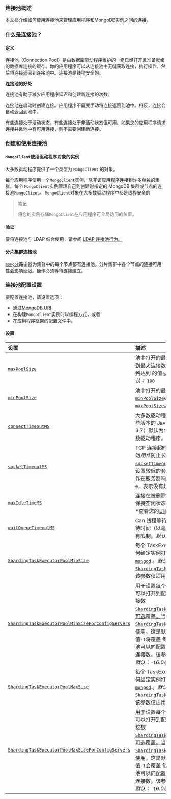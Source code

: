 ### 连接池概述

本文档介绍如何使用连接池来管理应用程序和MongoDB实例之间的连接。

### 什么是连接池？

#### 定义

[连接池](https://www.mongodb.com/docs/manual/administration/connection-pool-overview/#std-label-connection-pool-overview)（Connection Pool）是由数据库[驱动](https://www.mongodb.com/docs/drivers/)程序维护的一组已经打开且准备就绪的数据库连接的缓存。你的应用程序可以从连接池中无缝获取连接，执行操作，然后将连接返回到连接池中。连接池是线程安全的。

**连接池的好处**

连接池有助于减少应用程序延迟和创建新连接的次数。

连接池在启动时创建连接。应用程序不需要手动将连接返回到池中。相反，连接会自动返回到池中。

有些连接处于活动状态，有些连接处于非活动状态但可用。如果您的应用程序请求连接并且池中有可用连接，则不需要创建新连接。

### 创建和使用连接池

#### `MongoClient`使用驱动程序对象的实例

大多数驱动程序提供了一个类型为 `MongoClient` 的对象。

每个应用程序使用一个`MongoClient`实例，除非该应用程序连接到许多单独的集群。每个 `MongoClient`实例管理自己到创建时指定的 MongoDB 集群或节点的连接池`MongoClient`。 `MongoClient`对象在大多数驱动程序中都是线程安全的

> 笔记
>
> 将您的实例存储`MongoClient`在应用程序可全局访问的位置。

#### 验证

要将连接池与 LDAP 结合使用，请参阅 [LDAP 连接池行为。](https://www.mongodb.com/docs/manual/core/security-ldap-external/#std-label-ldap-connection-pool-behavior)

#### 分片集群连接池

[`mongos`](https://www.mongodb.com/docs/manual/reference/program/mongos/#mongodb-binary-bin.mongos)路由器为集群中的每个节点都有连接池。分片集群中各个节点的连接可用性会影响延迟。操作必须等待连接建立。

### 连接池配置设置

要配置连接池，请设置选项：

- 通过[MongoDB URI ](https://www.mongodb.com/docs/manual/reference/connection-string/#std-label-mongodb-uri)
- 在构建`MongoClient`实例时以编程方式，或者
- 在应用程序框架的配置文件中。

#### 设置

| 设置                                                         | 描述                                                         |
| :----------------------------------------------------------- | :----------------------------------------------------------- |
| [`maxPoolSize`](https://www.mongodb.com/docs/manual/reference/connection-string/#mongodb-urioption-urioption.maxPoolSize) | 池中打开的最大连接数。当连接池达到最大连接数时，新连接会等待，直到达到 的值 [`waitQueueTimeoutMS`。](https://www.mongodb.com/docs/manual/reference/connection-string/#mongodb-urioption-urioption.waitQueueTimeoutMS)*默认：* `100` |
| [`minPoolSize`](https://www.mongodb.com/docs/manual/reference/connection-string/#mongodb-urioption-urioption.minPoolSize) | 池中打开的最小连接数。的值[`minPoolSize`](https://www.mongodb.com/docs/manual/reference/connection-string/#mongodb-urioption-urioption.minPoolSize)必须小于 的值[`maxPoolSize`。](https://www.mongodb.com/docs/manual/reference/connection-string/#mongodb-urioption-urioption.maxPoolSize)*默认*：`0` |
| [`connectTimeoutMS`](https://www.mongodb.com/docs/manual/reference/connection-string/#mongodb-urioption-urioption.connectTimeoutMS) | 大多数驱动程序默认为永不超时。某些版本的 Java 驱动程序（例如版本 3.7）默认为`10`.*默认值：* `0`适用于大多数驱动程序。看你的[司机](https://www.mongodb.com/docs/drivers/) 文档。 |
| [`socketTimeoutMS`](https://www.mongodb.com/docs/manual/reference/connection-string/#mongodb-urioption-urioption.socketTimeoutMS) | TCP 连接超时之前等待的毫秒数。请勿*用作*防止长时间运行的[`socketTimeoutMS`](https://www.mongodb.com/docs/manual/reference/connection-string/#mongodb-urioption-urioption.socketTimeoutMS)服务器操作的机制。设置较低的套接字超时可能会导致操作在服务器响应之前出错。*默认值*：`0`，表示没有超时。看你的 [司机](https://www.mongodb.com/docs/drivers/)文档。 |
| [`maxIdleTimeMS`](https://www.mongodb.com/docs/manual/reference/connection-string/#mongodb-urioption-urioption.maxIdleTimeMS) | 连接在被删除和关闭之前可以在池中保持空闲状态的最大毫秒数。*默认：*查看您的[司机](https://www.mongodb.com/docs/drivers/)文档。 |
| [`waitQueueTimeoutMS`](https://www.mongodb.com/docs/manual/reference/connection-string/#mongodb-urioption-urioption.waitQueueTimeoutMS) | Can 线程等待连接变为可用的最大等待时间（以毫秒为单位）。值表示`0`没有限制。*默认*：`0`. 看你的[司机](https://www.mongodb.com/docs/drivers/)文档。 |
| [`ShardingTaskExecutorPoolMinSize`](https://www.mongodb.com/docs/manual/reference/parameters/#mongodb-parameter-param.ShardingTaskExecutorPoolMinSize) | 每个 TaskExecutor 连接池可以向任何给定实例打开的最小出站连接数[`mongod`](https://www.mongodb.com/docs/manual/reference/program/mongod/#mongodb-binary-bin.mongod) 。*默认*：`1`. 见 [`ShardingTaskExecutorPoolMinSize`。](https://www.mongodb.com/docs/manual/reference/parameters/#mongodb-parameter-param.ShardingTaskExecutorPoolMinSize)该参数仅适用于分片部署。 |
| [`ShardingTaskExecutorPoolMinSizeForConfigServers`](https://www.mongodb.com/docs/manual/reference/parameters/#mongodb-parameter-param.ShardingTaskExecutorPoolMinSizeForConfigServers) | 用于设置每个 TaskExecutor 连接池可以打开到配置服务器的最小出站连接数 [`ShardingTaskExecutorPoolMinSize`](https://www.mongodb.com/docs/manual/reference/parameters/#mongodb-parameter-param.ShardingTaskExecutorPoolMinSize)的[可选](https://www.mongodb.com/docs/manual/core/sharded-cluster-config-servers/#std-label-sharding-config-server)覆盖[。](https://www.mongodb.com/docs/manual/core/sharded-cluster-config-servers/#std-label-sharding-config-server)当设置为：`-1`，[`ShardingTaskExecutorPoolMinSize`](https://www.mongodb.com/docs/manual/reference/parameters/#mongodb-parameter-param.ShardingTaskExecutorPoolMinSize)被使用。这是默认设置。大于 的整数值`-1`将覆盖 每个 TaskExecutor 连接池可以向配置服务器打开的最小出站连接数。该参数仅适用于分片部署。*默认*：`-1`*6.0版本中的新内容*。 |
| [`ShardingTaskExecutorPoolMaxSize`](https://www.mongodb.com/docs/manual/reference/parameters/#mongodb-parameter-param.ShardingTaskExecutorPoolMaxSize) | 每个 TaskExecutor 连接池可以向任何给定实例打开的最大出站连接数[`mongod`](https://www.mongodb.com/docs/manual/reference/program/mongod/#mongodb-binary-bin.mongod) 。*默认值*：2 64 - 1。请参阅 [`ShardingTaskExecutorPoolMaxSize`。](https://www.mongodb.com/docs/manual/reference/parameters/#mongodb-parameter-param.ShardingTaskExecutorPoolMaxSize)该参数仅适用于分片部署。 |
| [`ShardingTaskExecutorPoolMaxSizeForConfigServers`](https://www.mongodb.com/docs/manual/reference/parameters/#mongodb-parameter-param.ShardingTaskExecutorPoolMaxSizeForConfigServers) | 用于设置每个 TaskExecutor 连接池可以打开到配置服务器的最大出站连接数 [`ShardingTaskExecutorPoolMaxSize`](https://www.mongodb.com/docs/manual/reference/parameters/#mongodb-parameter-param.ShardingTaskExecutorPoolMaxSize)的[可选](https://www.mongodb.com/docs/manual/core/sharded-cluster-config-servers/#std-label-sharding-config-server)覆盖[。](https://www.mongodb.com/docs/manual/core/sharded-cluster-config-servers/#std-label-sharding-config-server)当设置为：`-1`，[`ShardingTaskExecutorPoolMaxSize`](https://www.mongodb.com/docs/manual/reference/parameters/#mongodb-parameter-param.ShardingTaskExecutorPoolMaxSize)被使用。这是默认设置。大于 的整数值`-1`会覆盖 每个 TaskExecutor 连接池可以向配置服务器打开的最大出站连接数。该参数仅适用于分片部署。*默认*：`-1`*6.0版本中的新内容*。 |

